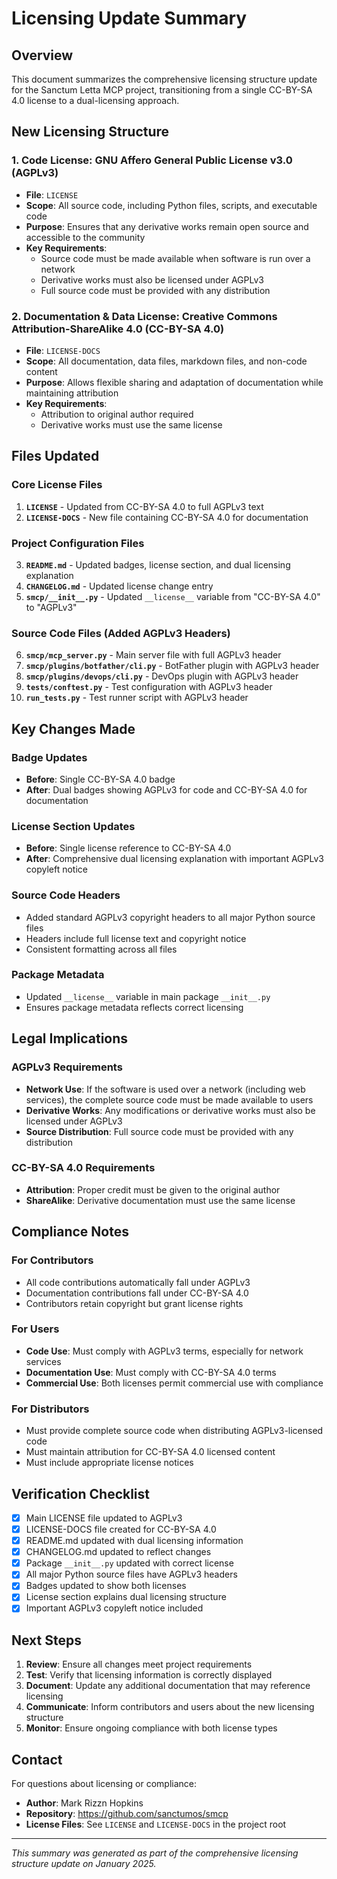 # Licensing Update Summary

## Overview
This document summarizes the comprehensive licensing structure update for the Sanctum Letta MCP project, transitioning from a single CC-BY-SA 4.0 license to a dual-licensing approach.

## New Licensing Structure

### 1. Code License: GNU Affero General Public License v3.0 (AGPLv3)
- **File**: `LICENSE`
- **Scope**: All source code, including Python files, scripts, and executable code
- **Purpose**: Ensures that any derivative works remain open source and accessible to the community
- **Key Requirements**: 
  - Source code must be made available when software is run over a network
  - Derivative works must also be licensed under AGPLv3
  - Full source code must be provided with any distribution

### 2. Documentation & Data License: Creative Commons Attribution-ShareAlike 4.0 (CC-BY-SA 4.0)
- **File**: `LICENSE-DOCS`
- **Scope**: All documentation, data files, markdown files, and non-code content
- **Purpose**: Allows flexible sharing and adaptation of documentation while maintaining attribution
- **Key Requirements**:
  - Attribution to original author required
  - Derivative works must use the same license

## Files Updated

### Core License Files
1. **`LICENSE`** - Updated from CC-BY-SA 4.0 to full AGPLv3 text
2. **`LICENSE-DOCS`** - New file containing CC-BY-SA 4.0 for documentation

### Project Configuration Files
3. **`README.md`** - Updated badges, license section, and dual licensing explanation
4. **`CHANGELOG.md`** - Updated license change entry
5. **`smcp/__init__.py`** - Updated `__license__` variable from "CC-BY-SA 4.0" to "AGPLv3"

### Source Code Files (Added AGPLv3 Headers)
6. **`smcp/mcp_server.py`** - Main server file with full AGPLv3 header
7. **`smcp/plugins/botfather/cli.py`** - BotFather plugin with AGPLv3 header
8. **`smcp/plugins/devops/cli.py`** - DevOps plugin with AGPLv3 header
9. **`tests/conftest.py`** - Test configuration with AGPLv3 header
10. **`run_tests.py`** - Test runner script with AGPLv3 header

## Key Changes Made

### Badge Updates
- **Before**: Single CC-BY-SA 4.0 badge
- **After**: Dual badges showing AGPLv3 for code and CC-BY-SA 4.0 for documentation

### License Section Updates
- **Before**: Single license reference to CC-BY-SA 4.0
- **After**: Comprehensive dual licensing explanation with important AGPLv3 copyleft notice

### Source Code Headers
- Added standard AGPLv3 copyright headers to all major Python source files
- Headers include full license text and copyright notice
- Consistent formatting across all files

### Package Metadata
- Updated `__license__` variable in main package `__init__.py`
- Ensures package metadata reflects correct licensing

## Legal Implications

### AGPLv3 Requirements
- **Network Use**: If the software is used over a network (including web services), the complete source code must be made available to users
- **Derivative Works**: Any modifications or derivative works must also be licensed under AGPLv3
- **Source Distribution**: Full source code must be provided with any distribution

### CC-BY-SA 4.0 Requirements
- **Attribution**: Proper credit must be given to the original author
- **ShareAlike**: Derivative documentation must use the same license

## Compliance Notes

### For Contributors
- All code contributions automatically fall under AGPLv3
- Documentation contributions fall under CC-BY-SA 4.0
- Contributors retain copyright but grant license rights

### For Users
- **Code Use**: Must comply with AGPLv3 terms, especially for network services
- **Documentation Use**: Must comply with CC-BY-SA 4.0 terms
- **Commercial Use**: Both licenses permit commercial use with compliance

### For Distributors
- Must provide complete source code when distributing AGPLv3-licensed code
- Must maintain attribution for CC-BY-SA 4.0 licensed content
- Must include appropriate license notices

## Verification Checklist

- [x] Main LICENSE file updated to AGPLv3
- [x] LICENSE-DOCS file created for CC-BY-SA 4.0
- [x] README.md updated with dual licensing information
- [x] CHANGELOG.md updated to reflect changes
- [x] Package `__init__.py` updated with correct license
- [x] All major Python source files have AGPLv3 headers
- [x] Badges updated to show both licenses
- [x] License section explains dual licensing structure
- [x] Important AGPLv3 copyleft notice included

## Next Steps

1. **Review**: Ensure all changes meet project requirements
2. **Test**: Verify that licensing information is correctly displayed
3. **Document**: Update any additional documentation that may reference licensing
4. **Communicate**: Inform contributors and users about the new licensing structure
5. **Monitor**: Ensure ongoing compliance with both license types

## Contact

For questions about licensing or compliance:
- **Author**: Mark Rizzn Hopkins
- **Repository**: https://github.com/sanctumos/smcp
- **License Files**: See `LICENSE` and `LICENSE-DOCS` in the project root

---

*This summary was generated as part of the comprehensive licensing structure update on January 2025.*
